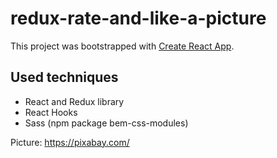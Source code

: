 # redux-rate-and-like-a-picture

This project was bootstrapped with [Create React App](https://github.com/facebook/create-react-app).

## Used techniques

* React and Redux library
* React Hooks
* Sass (npm package bem-css-modules)

Picture: https://pixabay.com/
